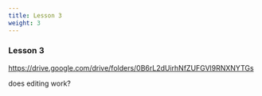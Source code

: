 ```yaml
---
title: Lesson 3
weight: 3
---
```

### Lesson 3

https://drive.google.com/drive/folders/0B6rL2dUirhNfZUFGVl9RNXNYTGs

does editing work?
